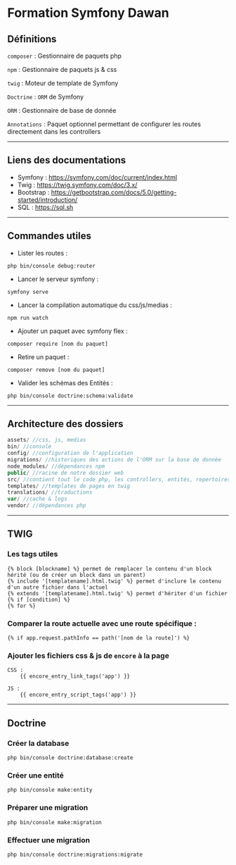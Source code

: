 # Formation Symfony Dawan

## Définitions

`composer` : Gestionnaire de paquets php

`npm` : Gestionnaire de paquets js & css

`twig` : Moteur de template de Symfony

`Doctrine` : `ORM` de Symfony

`ORM` : Gestionnaire de base de donnée

`Annotations` : Paquet optionnel permettant de configurer les routes directement dans les controllers

---

## Liens des documentations

- Symfony : https://symfony.com/doc/current/index.html
- Twig : https://twig.symfony.com/doc/3.x/
- Bootstrap : https://getbootstrap.com/docs/5.0/getting-started/introduction/
- SQL : https://sql.sh

---

## Commandes utiles
- Lister les routes :
```shell
php bin/console debug:router
```
- Lancer le serveur symfony :
```shell
symfony serve
```

- Lancer la compilation automatique du css/js/medias :
```shell
npm run watch
```

- Ajouter un paquet avec symfony flex :
```shell
composer require [nom du paquet]
```
- Retire un paquet :
```shell
composer remove [nom du paquet]
```

- Valider les schémas des Entités :
```shell
php bin/console doctrine:schema:validate
```

---

## Architecture des dossiers

```php
assets/ //css, js, medias
bin/ //console
config/ //configuration de l'application
migrations/ //historiques des actions de l'ORM sur la base de donnée
node_modules/ //dépendances npm
public/ //racine de notre dossier web
src/ //contient tout le code php, les controllers, entités, repertoires, etc.
templates/ //templates de pages en twig
translations/ //traductions
var/ //cache & logs
vendor/ //dépendances php
```

---

## TWIG
### Les tags utiles
```twig
{% block [blockname] %} permet de remplacer le contenu d'un block hérité (ou de créer un block dans un parent)
{% include '[templatename].html.twig' %} permet d'inclure le contenu d'un autre fichier dans l'actuel
{% extends '[templatename].html.twig' %} permet d'hériter d'un fichier
{% if [condition] %}
{% for %}
```
### Comparer la route actuelle avec une route spécifique :
```twig
{% if app.request.pathInfo == path('[nom de la route]') %}
```

### Ajouter les fichiers css & js de `encore` à la page
```twig
CSS :
    {{ encore_entry_link_tags('app') }}
    
JS :
    {{ encore_entry_script_tags('app') }}
```

---

## Doctrine

### Créer la database
```shell
php bin/console doctrine:database:create
```

### Créer une entité
```shell
php bin/console make:entity
```

### Préparer une migration
```shell
php bin/console make:migration
```

### Effectuer une migration
```shell
php bin/console doctrine:migrations:migrate
```